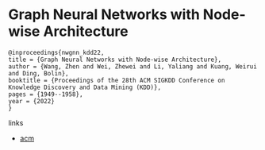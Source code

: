 # Graph Neural Networks with Node-wise Architecture

```
@inproceedings{nwgnn_kdd22,
title = {Graph Neural Networks with Node-wise Architecture},
author = {Wang, Zhen and Wei, Zhewei and Li, Yaliang and Kuang, Weirui and Ding, Bolin},
booktitle = {Proceedings of the 28th ACM SIGKDD Conference on Knowledge Discovery and Data Mining (KDD)},
pages = {1949--1958},
year = {2022}
}
```

links
- [acm](https://dl.acm.org/doi/10.1145/3534678.3539387)

